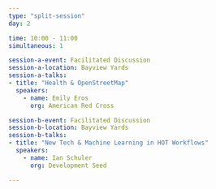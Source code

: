```yaml
---
type: "split-session"
day: 2

time: 10:00 - 11:00
simultaneous: 1

session-a-event: Facilitated Discussion
session-a-location: Bayview Yards
session-a-talks:
- title: "Health & OpenStreetMap"
  speakers:
    - name: Emily Eros
      org: American Red Cross

session-b-event: Facilitated Discussion
session-b-location: Bayview Yards
session-b-talks:
- title: "New Tech & Machine Learning in HOT Workflows"
  speakers:
    - name: Ian Schuler
      org: Development Seed

---
```

